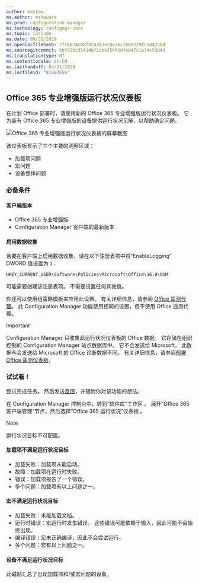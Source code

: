 ```yaml
---
author: mestew
ms.author: mstewart
ms.prod: configuration-manager
ms.technology: configmgr-core
ms.topic: include
ms.date: 09/30/2019
ms.openlocfilehash: 7ffb874cb8f024343ec0e76c1b0e229fc5047504
ms.sourcegitcommit: bbf820c35414bf2cba356f30fe047c1a34c5384d
ms.translationtype: HT
ms.contentlocale: zh-CN
ms.lasthandoff: 04/21/2020
ms.locfileid: "81697655"
---
```

## <a name="office-365-proplus-health-dashboard"></a><a name="bkmk_o365health"></a> Office 365 专业增强版运行状况仪表板

<!--4488301-->

在计划 Office 部署时，请使用新的 Office 365 专业增强版运行状况仪表板。 它为装有 Office 365 专业增强版的设备提供运行状况见解，以帮助确定问题。

![Office 365 专业增强版运行状况仪表板的屏幕截图](../../media/4488301-o365-health.png)

该仪表板显示了三个主要的洞察区域：

- 加载项问题
- 宏问题
- 设备整体问题

### <a name="prerequisites"></a>必备条件

#### <a name="client-versions"></a>客户端版本

- Office 365 专业增强版
- Configuration Manager 客户端的最新版本

#### <a name="enable-data-collection"></a>启用数据收集

若要在客户端上启用数据收集，请在以下注册表项中将“EnableLogging”  DWORD 值设置为 `1`：

`HKEY_CURRENT_USER\Software\Policies\Microsoft\Office\16.0\OSM`

可能需要创建该注册表项。 不需要设置任何其他值。

你还可以使用组策略模板来应用此设置。 有关详细信息，请参阅 [Office 遥测代理](https://docs.microsoft.com/deployoffice/compat/deploy-telemetry-dashboard#office-telemetry-agent)。 此 Configuration Manager 功能使用相同的设置，但不使用 Office 遥测代理。

> [!IMPORTANT]
> Configuration Manager 只收集此运行状况仪表板的 Office 数据。 它存储在组织控制的 Configuration Manager 站点数据库中。 它不会发送给 Microsoft。 此数据与会发送给 Microsoft 的 Office 诊断数据不同。 有关详细信息，请参阅[部署 Office 遥测仪表板](https://docs.microsoft.com/deployoffice/compat/deploy-telemetry-dashboard)。

### <a name="try-it-out"></a>试试看！

尝试完成任务。 然后发送[反馈](../../../../understand/find-help.md#product-feedback)，并随附你对该功能的想法。

在 Configuration Manager 控制台中，转到“软件库”工作区  。 展开“Office 365 客户端管理”节点，然后选择“Office 365 运行状况”仪表板   。

> [!NOTE]
> 运行状况目标不可配置。

#### <a name="add-ins-not-meeting-health-goals"></a>加载项不满足运行状况目标

- 加载失败：加载项未能启动。
- 故障：加载项在运行时失败。
- 错误：加载项报告了一个错误。
- 多个问题：加载项有以上问题之一。

#### <a name="macros-not-meeting-health-goals"></a>宏不满足运行状况目标

- 加载失败：未能加载文档。
- 运行时错误：宏运行时发生错误。 这些错误可能依赖于输入，因此可能不会始终出现。
- 编译错误：宏未正确编译，因此不会尝试运行。
- 多个问题：宏有以上问题之一。

#### <a name="devices-not-meeting-health-goals"></a>设备不满足运行状况目标

此磁贴汇总了出现加载项和/或宏问题的设备。
